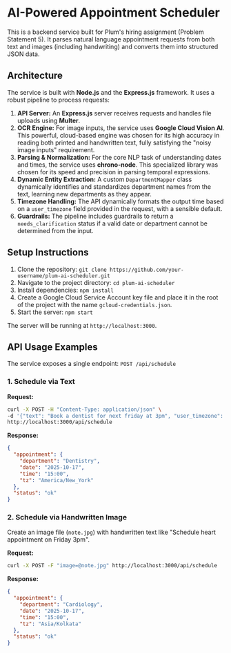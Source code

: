 # AI-Powered Appointment Scheduler

This is a backend service built for Plum's hiring assignment (Problem Statement 5). It parses natural language appointment requests from both text and images (including handwriting) and converts them into structured JSON data.

## Architecture

The service is built with **Node.js** and the **Express.js** framework. It uses a robust pipeline to process requests:

1.  **API Server:** An **Express.js** server receives requests and handles file uploads using **Multer**.
2.  **OCR Engine:** For image inputs, the service uses **Google Cloud Vision AI**. This powerful, cloud-based engine was chosen for its high accuracy in reading both printed and handwritten text, fully satisfying the "noisy image inputs" requirement.
3.  **Parsing & Normalization:** For the core NLP task of understanding dates and times, the service uses **chrono-node**. This specialized library was chosen for its speed and precision in parsing temporal expressions.
4.  **Dynamic Entity Extraction:** A custom `DepartmentMapper` class dynamically identifies and standardizes department names from the text, learning new departments as they appear.
5.  **Timezone Handling:** The API dynamically formats the output time based on a `user_timezone` field provided in the request, with a sensible default.
6.  **Guardrails:** The pipeline includes guardrails to return a `needs_clarification` status if a valid date or department cannot be determined from the input.

## Setup Instructions

1.  Clone the repository:
    `git clone https://github.com/your-username/plum-ai-scheduler.git`
2.  Navigate to the project directory:
    `cd plum-ai-scheduler`
3.  Install dependencies:
    `npm install`
4.  Create a Google Cloud Service Account key file and place it in the root of the project with the name `gcloud-credentials.json`.
5.  Start the server:
    `npm start`

The server will be running at `http://localhost:3000`.

## API Usage Examples

The service exposes a single endpoint: `POST /api/schedule`

### 1. Schedule via Text

**Request:**
```bash
curl -X POST -H "Content-Type: application/json" \
-d '{"text": "Book a dentist for next friday at 3pm", "user_timezone": "America/New_York"}' \
http://localhost:3000/api/schedule
```
**Response:**
```json
{
  "appointment": {
    "department": "Dentistry",
    "date": "2025-10-17",
    "time": "15:00",
    "tz": "America/New_York"
  },
  "status": "ok"
}
```

### 2. Schedule via Handwritten Image

Create an image file (`note.jpg`) with handwritten text like "Schedule heart appointment on Friday 3pm".

**Request:**
```bash
curl -X POST -F "image=@note.jpg" http://localhost:3000/api/schedule
```
**Response:**
```json
{
  "appointment": {
    "department": "Cardiology",
    "date": "2025-10-17",
    "time": "15:00",
    "tz": "Asia/Kolkata"
  },
  "status": "ok"
}
```
